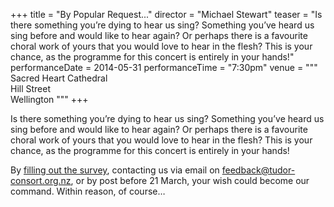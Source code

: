 +++
title = "By Popular Request..."
director = "Michael Stewart"
teaser = "Is there something you’re dying to hear us sing? Something you’ve heard us sing before and would like to hear again? Or perhaps there is a favourite choral work of yours that you would love to hear in the flesh? This is your chance, as the programme for this concert is entirely in your hands!"
performanceDate = 2014-05-31
performanceTime = "7:30pm"
venue = """
Sacred Heart Cathedral  
Hill Street  
Wellington
"""
+++

Is there something you’re dying to hear us sing? Something you’ve heard us sing before and would like to hear again? Or perhaps there is a favourite choral work of yours that you would love to hear in the flesh? This is your chance, as the programme for this concert is entirely in your hands!


By [filling out the survey](http://tudor-consort.org.nz/popular-request), contacting us via email on [feedback@tudor-consort.org.nz](mailto:feedback@tudor-consort.org.nz), or by post before 21 March, your wish could become our command. Within reason, of course…
